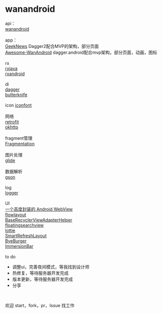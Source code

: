 # wanandroid
api：
<br />
[wanandroid](http://www.wanandroid.com )
<br /><br />
app：
<br />
[GeekNews](https://github.com/codeestX/GeekNews) Dagger2配合MVP的架构，部分页面
<br />
[Awesome-WanAndroid](https://github.com/JsonChao/Awesome-WanAndroid) dagger.android配合mvp架构，部分页面，动画，图标
<br /><br />
rx
<br />
[rxjava](https://github.com/ReactiveX/RxJava)
<br />
[rxandroid](https://github.com/ReactiveX/RxAndroid)
<br /><br />
di
<br />
[dagger](https://github.com/google/dagger)
<br />
[butterknife](https://github.com/JakeWharton/butterknife)
<br /><br />
icon
[iconfont](http://www.iconfont.cn)
<br /><br />
网络
<br />
[retrofit](https://github.com/square/retrofit)
<br />
[okhttp](https://github.com/square/okhttp)
<br /><br />
fragment管理
<br />
[Fragmentation](https://github.com/YoKeyword/Fragmentation)
<br /><br />
图片处理
<br />
[glide](https://github.com/bumptech/glide)
<br /><br />
数据解析
<br />
[gson](https://github.com/google/gson)
<br /><br />
log
<br />
[logger](https://github.com/orhanobut/logger)
<br /><br />
UI
<br />
[一个高度封装的 Android WebView ](https://github.com/Justson/AgentWeb)
<br />
[flowlayout](https://github.com/hongyangAndroid/FlowLayout)
<br />
[BaseRecyclerViewAdapterHelper](https://github.com/CymChad/BaseRecyclerViewAdapterHelper)
<br />
[floatingsearchview](https://github.com/arimorty/floatingsearchview)
<br />
[lottie](https://github.com/airbnb/lottie-android)
<br />
[SmartRefreshLayout](https://github.com/scwang90/SmartRefreshLayout)
<br />
[ByeBurger](https://github.com/githubwing/ByeBurger)
<br />
[ImmersionBar](https://github.com/gyf-dev/ImmersionBar)
<br /><br />
to do
<br />
* 调整ui，完善夜间模式，等我找到设计师
* 热修复，等待服务器开发完成
* 版本更新，等待服务器开发完成
* 分享
<br />

欢迎 start，fork，pr，Issue
找工作
